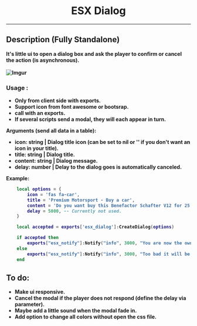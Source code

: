 <h1 align='center'>ESX Dialog</a></h1><p align='center'><b>


---
## Description  (**Fully Standalone**)
It's little ui to open a dialog box and ask the player to confirm or cancel the action (is asynchronous).</br>
</br>
![Imgur](https://imgur.com/ZuChElL.png)

### Usage :
- Only from client side with exports.</br>
- Support icon from font awesome or bootsrap.</br>
- call with an exports.</br>
- If several scripts send a modal, they will each appear in turn.</br>

Arguments (send all data in a table):
* **icon**: string | Dialog title icon (can be set to nil or '' if you don't want an icon in your title).
* **title**: string | Dialog title.
* **content**: string | Dialog message.
* **delay**: number | Delay to the dialog goes is automatically canceled.

Example:
```lua
    local options = {
        icon = 'fas fa-car',
        title = 'Premium Motorsport - Buy a car',
        content = 'Do you want buy this Benefactor Schafter V12 for 25.0000$ ?',
        delay = 5000, -- Currently not used.
    }

    local accepted = exports['esx_dialog']:CreateDialog(options)

    if accepted then
        exports["esx_notify"]:Notify("info", 3000, "You are now the owner of this Benefactor Schafter V12 !")
    else
        exports["esx_notify"]:Notify("info", 3000, "Too bad it will be for another time, have a nice day !")
    end
```

## To do:

- Make ui responsive.
- Cancel the modal if the player does not respond (define the delay via parameter).
- Maybe add a little sound when the modal fade in.
- Add option to change all colors without open the css file.
